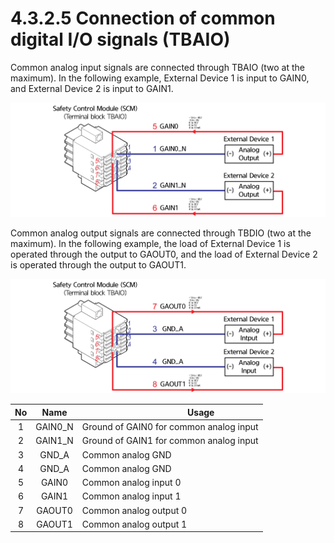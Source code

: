 # 4.3.2.5 Connection of common digital I/O signals (TBAIO)

Common analog input signals are connected through TBAIO (two at the maximum). In the following example, External Device 1 is input to GAIN0, and External Device 2 is input to GAIN1.

![Figure 34 Connection of common digital input signals (TBAIO)](../../../.gitbook/assets/image115.png)

Common analog output signals are connected through TBDIO (two at the maximum). In the following example, the load of External Device 1 is operated through the output to GAOUT0, and the load of External Device 2 is operated through the output to GAOUT1.

![Figure 35 Connection of common analog output signals (TBAIO)](../../../.gitbook/assets/image116.png)

| **No** | **Name** | 　　　　　　　**Usage**                        |
| :----: | :------: | --------------------------------------- |
|    1   | GAIN0\_N | Ground of GAIN0 for common analog input |
|    2   | GAIN1\_N | Ground of GAIN1 for common analog input |
|    3   |  GND\_A  | Common analog GND                       |
|    4   |  GND\_A  | Common analog GND                       |
|    5   |   GAIN0  | Common analog input 0                   |
|    6   |   GAIN1  | Common analog input 1                   |
|    7   |  GAOUT0  | Common analog output 0                  |
|    8   |  GAOUT1  | Common analog output 1                  |
